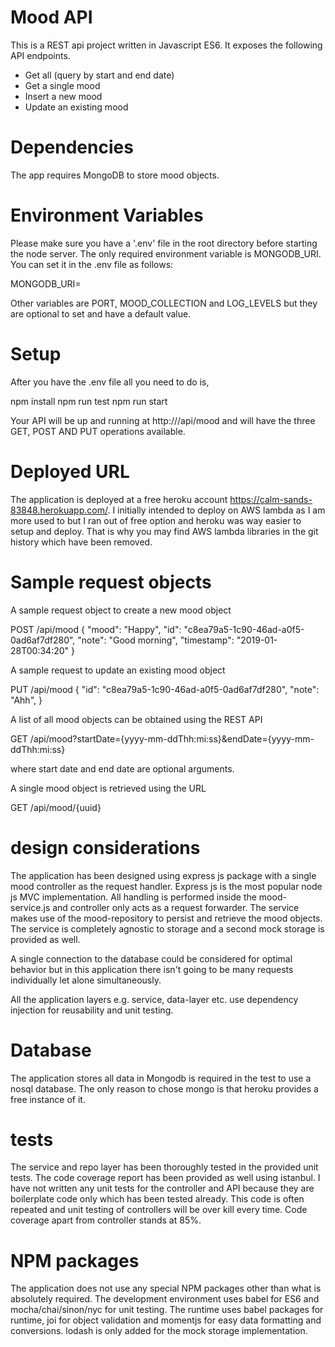 # Mood API

This is a REST api project written in Javascript ES6. It exposes the following API endpoints.
- Get all (query by start and end date)
- Get a single mood
- Insert a new mood
- Update an existing mood

# Dependencies

The app requires MongoDB to store mood objects.

# Environment Variables

Please make sure you have a '.env' file in the root directory before starting the node server.
The only required environment variable is MONGODB_URI. You can set it in the .env file as follows:

MONGODB_URI=<your mongodb uri>

Other variables are PORT, MOOD_COLLECTION and LOG_LEVELS but they are optional to set and have
a default value.

# Setup

After you have the .env file all you need to do is,

npm install
npm run test
npm run start

Your API will be up and running at http://<YOUR SERVER NAME>/api/mood and will have the three
GET, POST AND PUT operations available.

# Deployed URL

The application is deployed at a free heroku account https://calm-sands-83848.herokuapp.com/.
I initially intended to deploy on AWS lambda as I am more used to but I ran out of free option
and heroku was way easier to setup and deploy. That is why you may find AWS lambda libraries in
the git history which have been removed.

# Sample request objects

A sample request object to create a new mood object

POST /api/mood
{
	"mood": "Happy",
	"id": "c8ea79a5-1c90-46ad-a0f5-0ad6af7df280",
	"note": "Good morning",
	"timestamp": "2019-01-28T00:34:20"
}

A sample request to update an existing mood object

PUT /api/mood
{
	"id": "c8ea79a5-1c90-46ad-a0f5-0ad6af7df280",
	"note": "Ahh",
}

A list of all mood objects can be obtained using the REST API

GET /api/mood?startDate={yyyy-mm-ddThh:mi:ss}&endDate={yyyy-mm-ddThh:mi:ss}

where start date and end date are optional arguments.

A single mood object is retrieved using the URL

GET /api/mood/{uuid}

# design considerations

The application has been designed using express js package with a single mood controller
as the request handler. Express js is the most popular node js MVC implementation.
All handling is performed inside the mood-service.js and controller only acts as a
request forwarder. The service makes use of the mood-repository to persist and retrieve
the mood objects. The service is completely agnostic to storage and a second mock
storage is provided as well.

A single connection to the database could be considered for optimal behavior but in this
application there isn't going to be many requests individually let alone simultaneously.

All the application layers e.g. service, data-layer etc. use dependency injection for
reusability and unit testing.

# Database

The application stores all data in Mongodb is required in the test to use a nosql database.
The only reason to chose mongo is that heroku provides a free instance of it.

# tests

The service and repo layer has been thoroughly tested in the provided unit tests. The
code coverage report has been provided as well using istanbul. I have not written any
unit tests for the controller and API because they are boilerplate code only which has been
tested already. This code is often repeated and unit testing of controllers will be over kill
every time. Code coverage apart from controller stands at 85%.

# NPM packages

The application does not use any special NPM packages other than what is absolutely required.
The development environment uses babel for ES6 and mocha/chai/sinon/nyc for unit testing.
The runtime uses babel packages for runtime, joi for object validation and momentjs for easy
data formatting and conversions. lodash is only added for the mock storage implementation.
